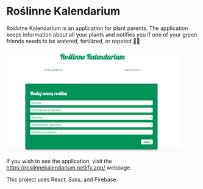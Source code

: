 # Roślinne Kalendarium

Roślinne Kalendarium is an application for plant parents. The application keeps information about all your plants and notifies you if one of your green friends needs to be watered, fertilized, or repoted.🌵🌱 

<img src="./public/assets/application__screenshot.png" width="90%">

If you wish to see the application, visit the https://roslinnekalendarium.netlify.app/ webpage.

This project uses React, Sass, and Firebase.
